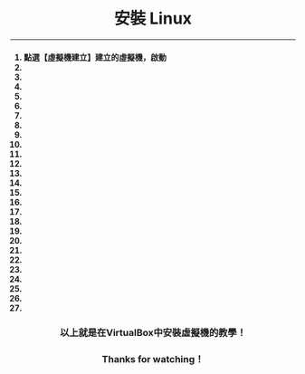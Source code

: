 # **<center>安裝 Linux**

---

<ol><h4>
  <li>點選【虛擬機建立】建立的虛擬機，啟動
  <li>
  <li>
  <li>
  <li>
  <li>
  <li>
  <li>
  <li>
  <li>
  <li>
  <li>
  <li>
  <li>
  <li>
  <li>
  <li>
  <li>
  <li>
  <li>
  <li>
  <li>
  <li>
  <li>
  <li>
  <li>
  <li>
</h4></ol>


### **<center>以上就是在VirtualBox中安裝虛擬機的教學！**
### **<center>Thanks for watching！**